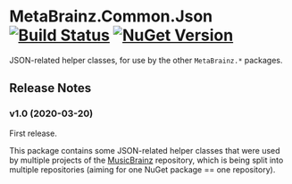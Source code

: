 # MetaBrainz.Common.Json [![Build Status](https://ci.appveyor.com/api/projects/status/fv7v798p3c5digyw?svg=true)](https://ci.appveyor.com/project/Zastai/metabrainz-common-json) [![NuGet Version](https://badge.fury.io/nu/MetaBrainz.Common.Json.svg)](https://badge.fury.io/nu/MetaBrainz.Common.Json)

JSON-related helper classes, for use by the other `MetaBrainz.*` packages.

## Release Notes

### v1.0 (2020-03-20)

First release.

This package contains some JSON-related helper classes that were used by multiple projects of
the [MusicBrainz](https://github.com/Zastai/MusicBrainz) repository, which is being split into
multiple repositories (aiming for one NuGet package == one repository).
